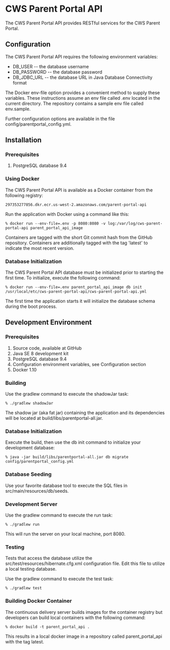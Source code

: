 # CWS Parent Portal API

The CWS Parent Portal API provides RESTful services for the CWS Parent Portal.

## Configuration

The CWS Parent Portal API requires the following environment variables:

- DB_USER -- the database username
- DB_PASSWORD -- the database password
- DB_JDBC_URL -- the database URL in Java Database Connectivity format

The Docker env-file option provides a convenient method to supply these variables. These instructions assume an env file
called .env located in the current directory. The repository contains a sample env file called env.sample.

Further configuration options are available in the file config/parentportal_config.yml.

## Installation

### Prerequisites

1. PostgreSQL database 9.4

### Using Docker

The CWS Parent Portal API is available as a Docker container from the following registry:

    297353277856.dkr.ecr.us-west-2.amazonaws.com/parent-portal-api

Run the application with Docker using a command like this:

    % docker run --env-file=.env -p 8080:8080 -v log:/var/log/cws-parent-portal-api parent_portal_api_image

Containers are tagged with the short Git commit hash from the GitHub repository. Containers are additionally tagged
with the tag 'latest' to indicate the most recent version.

### Database Initialization

The CWS Parent Portal API database must be initialized prior to starting the first time. To initialize, execute the
following command:

    % docker run --env-file=.env parent_portal_api_image db init /usr/local/etc/cws-parent-portal-api/cws-parent-portal-api.yml

The first time the application starts it will initialize the database schema during the boot process.

## Development Environment

### Prerequisites

1. Source code, available at GitHub
1. Java SE 8 development kit
1. PostgreSQL database 9.4
1. Configuration environment variables, see Configuration section
1. Docker 1.10

### Building

Use the gradlew command to execute the shadowJar task:

    % ./gradlew shadowJar

The shadow jar (aka fat jar) containing the application and its dependencies will be located at
build/libs/parentportal-all.jar.

### Database Initialization

Execute the build, then use the db init command to initialize your development database:

    % java -jar build/libs/parentportal-all.jar db migrate config/parentportal_config.yml

### Database Seeding

Use your favorite database tool to execute the SQL files in src/main/resources/db/seeds.

### Development Server

Use the gradlew command to execute the run task:

    % ./gradlew run

This will run the server on your local machine, port 8080.

### Testing

Tests that access the database utilize the src/test/resources/hibernate.cfg.xml configuration file. Edit this file to
utilize a local testing database.

Use the gradlew command to execute the test task:

    % ./gradlew test

### Building Docker Container

The continuous delivery server builds images for the container registry but developers can build local containers with
the following command:

    % docker build -t parent_portal_api .

This results in a local docker image in a repository called parent_portal_api with the tag latest.